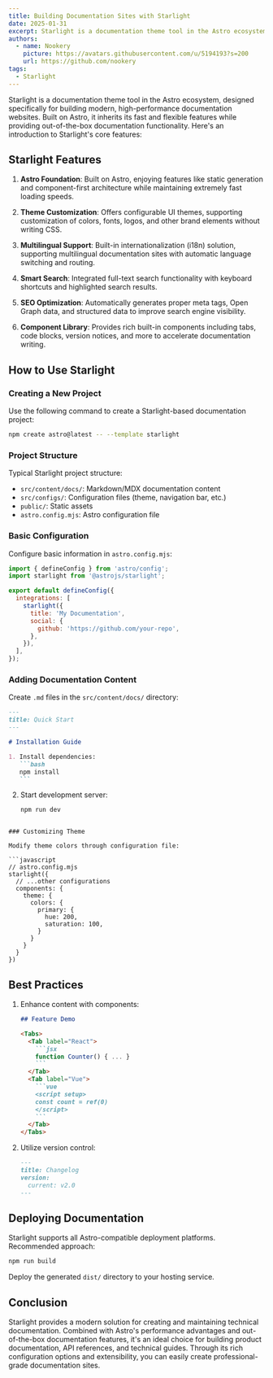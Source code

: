 ```yaml
---
title: Building Documentation Sites with Starlight
date: 2025-01-31
excerpt: Starlight is a documentation theme tool in the Astro ecosystem, designed specifically for building modern, high-performance documentation websites. Built on Astro, it inherits its fast and flexible features while providing out-of-the-box documentation functionality.
authors:
  - name: Nookery
    picture: https://avatars.githubusercontent.com/u/5194193?s=200
    url: https://github.com/nookery
tags:
  - Starlight
---
```


Starlight is a documentation theme tool in the Astro ecosystem, designed specifically for building modern, high-performance documentation websites. Built on Astro, it inherits its fast and flexible features while providing out-of-the-box documentation functionality. Here's an introduction to Starlight's core features:

## Starlight Features

1. **Astro Foundation**: Built on Astro, enjoying features like static generation and component-first architecture while maintaining extremely fast loading speeds.

2. **Theme Customization**: Offers configurable UI themes, supporting customization of colors, fonts, logos, and other brand elements without writing CSS.

3. **Multilingual Support**: Built-in internationalization (i18n) solution, supporting multilingual documentation sites with automatic language switching and routing.

4. **Smart Search**: Integrated full-text search functionality with keyboard shortcuts and highlighted search results.

5. **SEO Optimization**: Automatically generates proper meta tags, Open Graph data, and structured data to improve search engine visibility.

6. **Component Library**: Provides rich built-in components including tabs, code blocks, version notices, and more to accelerate documentation writing.

## How to Use Starlight

### Creating a New Project

Use the following command to create a Starlight-based documentation project:

```bash
npm create astro@latest -- --template starlight
```

### Project Structure

Typical Starlight project structure:

- `src/content/docs/`: Markdown/MDX documentation content
- `src/configs/`: Configuration files (theme, navigation bar, etc.)
- `public/`: Static assets
- `astro.config.mjs`: Astro configuration file

### Basic Configuration

Configure basic information in `astro.config.mjs`:

```javascript
import { defineConfig } from 'astro/config';
import starlight from '@astrojs/starlight';

export default defineConfig({
  integrations: [
    starlight({
      title: 'My Documentation',
      social: {
        github: 'https://github.com/your-repo',
      },
    }),
  ],
});
```

### Adding Documentation Content

Create `.md` files in the `src/content/docs/` directory:

````markdown
---
title: Quick Start
---

# Installation Guide

1. Install dependencies:
   ```bash
   npm install
   ```
````

2. Start development server:
   ```bash
   npm run dev
   ```

````

### Customizing Theme

Modify theme colors through configuration file:

```javascript
// astro.config.mjs
starlight({
  // ...other configurations
  components: {
    theme: {
      colors: {
        primary: {
          hue: 200,
          saturation: 100,
        }
      }
    }
  }
})
````

## Best Practices

1. Enhance content with components:

   ````markdown
   ## Feature Demo

   <Tabs>
     <Tab label="React">
       ```jsx
       function Counter() { ... }
       ```
     </Tab>
     <Tab label="Vue">
       ```vue
       <script setup>
       const count = ref(0)
       </script>
       ```
     </Tab>
   </Tabs>
   ````

2. Utilize version control:
   ```markdown
   ---
   title: Changelog
   version:
     current: v2.0
   ---
   ```

## Deploying Documentation

Starlight supports all Astro-compatible deployment platforms. Recommended approach:

```bash
npm run build
```

Deploy the generated `dist/` directory to your hosting service.

## Conclusion

Starlight provides a modern solution for creating and maintaining technical documentation. Combined with Astro's performance advantages and out-of-the-box documentation features, it's an ideal choice for building product documentation, API references, and technical guides. Through its rich configuration options and extensibility, you can easily create professional-grade documentation sites.
